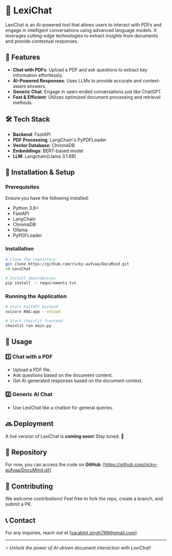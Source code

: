 # 📄 LexiChat

LexiChat is an AI-powered tool that allows users to interact with PDFs and engage in intelligent conversations using advanced language models. It leverages cutting-edge technologies to extract insights from documents and provide contextual responses.

## 🚀 Features

- **Chat with PDFs**: Upload a PDF and ask questions to extract key information effortlessly.
- **AI-Powered Responses**: Uses LLMs to provide accurate and context-aware answers.
- **Generic Chat**: Engage in open-ended conversations just like ChatGPT.
- **Fast & Efficient**: Utilizes optimized document processing and retrieval methods.

## 🛠️ Tech Stack

- **Backend**: FastAPI
- **PDF Processing**: LangChain's PyPDFLoader
- **Vector Database**: ChromaDB
- **Embeddings**: BERT-based model
- **LLM**: Langchain(Llama 3.1:8B)

## 🔧 Installation & Setup

### Prerequisites
Ensure you have the following installed:
- Python 3.8+
- FastAPI
- LangChain
- ChromaDB
- Ollama
- PyPDFLoader

### Installation
```bash
# Clone the repository
git clone https://github.com/ricky-aufvaa/DocuMind.git
cd LexiChat

# Install dependencies
pip install -r requirements.txt
```

### Running the Application
```bash
# Start FastAPI backend
uvicorn RAG:app --reload
```

```bash
# Start chainlit frontend
chainlit run main.py
```

## 📌 Usage

### 1️⃣ Chat with a PDF
- Upload a PDF file.
- Ask questions based on the document content.
- Get AI-generated responses based on the document context.

### 2️⃣ Generic AI Chat
- Use LexiChat like a chatbot for general queries.

## 🔜 Deployment
A live version of LexiChat is **coming soon**! Stay tuned. 🚀

## 📂 Repository
For now, you can access the code on **GitHub**: [https://github.com/ricky-aufvaa/DocuMind.git]

## 🤝 Contributing
We welcome contributions! Feel free to fork the repo, create a branch, and submit a PR.

## 📞 Contact
For any inquiries, reach out at [sarabjot.singh799@gmail.com].

---

⚡ *Unlock the power of AI-driven document interaction with LexiChat!*


